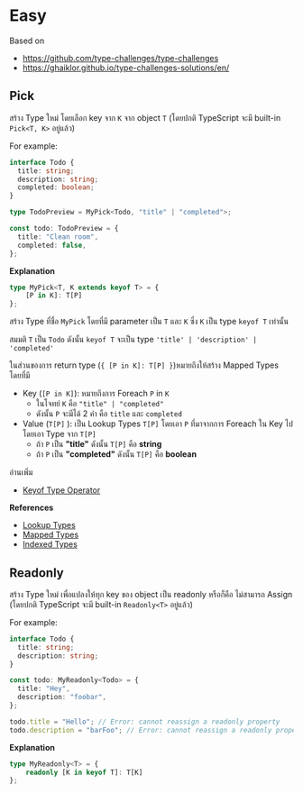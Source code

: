 
# Easy

Based on 
- https://github.com/type-challenges/type-challenges
- https://ghaiklor.github.io/type-challenges-solutions/en/

## Pick

สร้าง Type ใหม่ โดยเลือก key จาก `K` จาก object `T` (โดยปกติ TypeScript จะมี built-in `Pick<T, K>` อยู่แล้ว)

For example:

```ts
interface Todo {
  title: string;
  description: string;
  completed: boolean;
}

type TodoPreview = MyPick<Todo, "title" | "completed">;

const todo: TodoPreview = {
  title: "Clean room",
  completed: false,
};
```

**Explanation**

```ts
type MyPick<T, K extends keyof T> = { 
    [P in K]: T[P] 
};
```

สร้าง Type ที่ชื่อ `MyPick` โดยที่มี parameter เป็น `T` และ `K`  ซึ่ง `K` เป็น type `keyof T` เท่านั้น

สมมติ `T` เป็น `Todo` ดังนั้น `keyof T` จะเป็น type `'title' | 'description' | 'completed'`

ในส่วนของการ return type (`{ [P in K]: T[P] }`)หมายถึงให้สร้าง Mapped Types โดยที่มี
  - Key (`[P in K]`): หมายถึงการ Foreach `P` in `K`
    - ในโจทย์ `K` คือ `"title" | "completed"`
    - ดังนั้น `P` จะมีได้ 2 ค่า คือ `title` และ `completed`
  - Value (`T[P]` ): เป็น Lookup Types `T[P]` โดยเอา `P` ที่มาจากการ Foreach ใน Key ไป โดยเอา Type จาก `T[P]`
    - ถ้า `P` เป็น **"title"** ดังนั้น `T[P]` คือ **string**
    - ถ้า `P` เป็น **"completed"** ดังนั้น `T[P]` คือ **boolean**


อ่านเพิ่ม
- [Keyof Type Operator](/docs/basic/type-manipulation#keyof)


**References**

- [Lookup Types](https://www.typescriptlang.org/docs/handbook/release-notes/typescript-2-1.html#keyof-and-lookup-types)
- [Mapped Types](https://www.typescriptlang.org/docs/handbook/2/mapped-types.html)
- [Indexed Types](https://www.typescriptlang.org/docs/handbook/2/indexed-access-types.html)

## Readonly

สร้าง Type ใหม่ เพื่อแปลงให้ทุก key ของ object เป็น readonly หรือก็คือ ไม่สามารถ Assign (โดยปกติ TypeScript จะมี built-in `Readonly<T>` อยู่แล้ว)

For example:

```ts
interface Todo {
  title: string;
  description: string;
}

const todo: MyReadonly<Todo> = {
  title: "Hey",
  description: "foobar",
};

todo.title = "Hello"; // Error: cannot reassign a readonly property
todo.description = "barFoo"; // Error: cannot reassign a readonly property
```

**Explanation**

```ts
type MyReadonly<T> = {
    readonly [K in keyof T]: T[K] 
};
```


